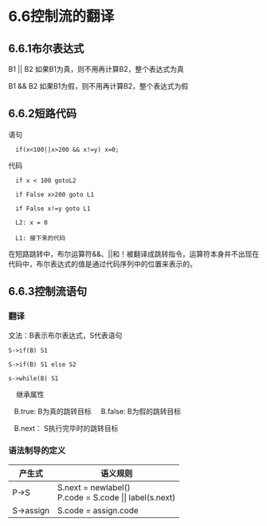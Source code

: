 # 6.6控制流的翻译
## 6.6.1布尔表达式
  B1 || B2 如果B1为真，则不用再计算B2，整个表达式为真
  
  B1 && B2 如果B1为假，则不用再计算B2，整个表达式为假

## 6.6.2短路代码
  语句
  
      if(x<100||x>200 && x!=y) x=0;
  代码
  
      if x < 100 gotoL2
      
      if False x>200 goto L1
      
      if False x!=y goto L1
     
      L2: x = 0
 
      L1: 接下来的代码
  
  在短路跳转中，布尔运算符&&、||和！被翻译成跳转指令，运算符本身并不出现在代码中，布尔表达式的值是通过代码序列中的位置来表示的。

## 6.6.3控制流语句
### 翻译
文法：B表示布尔表达式，S代表语句

    S->if(B) S1
    
    S->if(B) S1 else S2
    
    s->while(B) S1
    
继承属性

    B.true: B为真的跳转目标
    
    B.false: B为假的跳转目标
    
    B.next： S执行完毕时的跳转目标
    
### 语法制导的定义
产生式|语义规则
-----|-------
P->S | S.next = newlabel()<br>P.code = S.code &#124;&#124; label(s.next)
S->assign|S.code = assign.code

